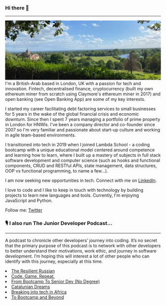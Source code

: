 ### Hi there 👋
---
![Richmond Hill](https://github.com/mellownightpirate/mellownightpirate/blob/master/Organic%20Makeup%20_%20Sustainable%20Style.png?raw=true)
I'm a British-Arab based in London, UK with a passion for tech and innovation. Fintech, decentralised finance, cryptocurrency (built my own ethereum miner from scratch using Claymore's ethereum miner in 2017) and open banking (see Open Banking App) are some of my key interests.

I started my career facilitating debt factoring services to small businesses for 5 years in the wake of the global financial crisis and economic downturn. Since then I spent 7 years managing a portfolio of prime property in London for HNWIs. I've been a company director and co-founder since 2007 so I'm very familiar and passionate about start-up culture and working in agile team-based environments.

I transitioned into tech in 2019 when I joined Lambda School - a coding bootcamp with a unique educational model centered around competence and learning how to learn, where I built up a mastery of subjects in full stack software development and computer science (such as hooks and functional components, CRUD and RESTful APIs, state management, data structures, OOP vs functional programming, to name a few...).

I am now seeking new opportunities in tech. Connect with me on <a href="https://www.linkedin.com/in/amin-hasan/">LinkedIn</a>.

I love to code and I like to keep in touch with technology by building projects to learn new languages and tools. Currently, I'm enjoying JavaScript and Python.

Follow me: <a href="https://twitter.com/u_oI">Twitter</a>

### 🎙 I also run The Junior Developer Podcast...
---
A podcast to chronicle other developers’ journey into coding. It’s no secret that the primary purpose of this podcast is to network with other developers to better understand their motivations, work ethic, and journey in software development. I’m hoping this will interest a lot of other people who can identify with this journey, especially at this time.

<li><a href="https://anchor.fm/amin-hasan/episodes/The-Resilient-Russian-eh33p6">The Resilient Russian</a></li>
<li><a href="https://anchor.fm/amin-hasan/episodes/Code--Game--Repeat-egpn75">Code. Game. Repeat.</a></li>
<li><a href="https://anchor.fm/amin-hasan/episodes/From-Bootcamp-To-Senior-Dev-No-Degree-egftn4">From Bootcamp To Senior Dev (No Degree)</a></li>
<li><a href="https://anchor.fm/amin-hasan/episodes/Catalunian-Dreams-egcbkk">Catalunian Dreams</a></li>
<li><a href="https://anchor.fm/amin-hasan/episodes/Breaking-into-tech-in-Africa-efrtr9">Breaking into tech in Africa</a></li>
<li><a href="https://anchor.fm/amin-hasan/episodes/To-Bootcamp-and-Beyond-efeuv3">To Bootcamp and Beyond</a></li>
<!--
**mellownightpirate/mellownightpirate** is a ✨ _special_ ✨ repository because its `README.md` (this file) appears on your GitHub profile.

Here are some ideas to get you started:

- 🔭 I’m currently working on ...
- 🌱 I’m currently learning ...
- 👯 I’m looking to collaborate on ...
- 🤔 I’m looking for help with ...
- 💬 Ask me about ...
- 📫 How to reach me: ...
- 😄 Pronouns: ...
- ⚡ Fun fact: ...
-->




